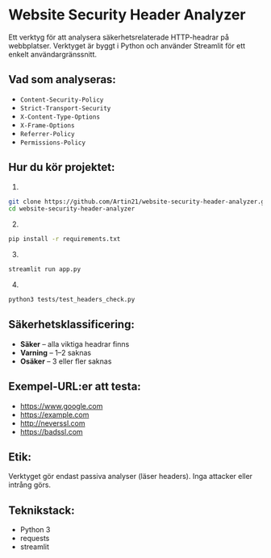 # Website Security Header Analyzer

Ett verktyg för att analysera säkerhetsrelaterade HTTP-headrar på webbplatser. Verktyget är byggt i Python och använder Streamlit för ett enkelt användargränssnitt.

## Vad som analyseras:

- `Content-Security-Policy`
- `Strict-Transport-Security`
- `X-Content-Type-Options`
- `X-Frame-Options`
- `Referrer-Policy`
- `Permissions-Policy`

## Hur du kör projektet:

1. 

```bash
git clone https://github.com/Artin21/website-security-header-analyzer.git
cd website-security-header-analyzer
```

2. 

```bash
pip install -r requirements.txt
```

3. 

```bash
streamlit run app.py
```

4. 

```bash
python3 tests/test_headers_check.py
```

## Säkerhetsklassificering:

- **Säker** – alla viktiga headrar finns
- **Varning** – 1–2 saknas
- **Osäker** – 3 eller fler saknas

## Exempel-URL:er att testa:

- https://www.google.com
- https://example.com
- http://neverssl.com
- https://badssl.com

## Etik:

Verktyget gör endast passiva analyser (läser headers). Inga attacker eller intrång görs.

## Teknikstack:

- Python 3
- requests
- streamlit
